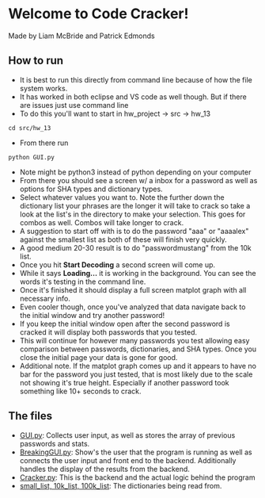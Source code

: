 # Welcome to Code Cracker!
Made by Liam McBride and Patrick Edmonds
## How to run
- It is best to run this directly from command line because of how the file system works.
- It has worked in both eclipse and VS code as well though. But if there are issues just use command line
- To do this you'll want to start in hw_project -> src -> hw_13
```
cd src/hw_13
```
- From there run
```
python GUI.py
```
- Note might be python3 instead of python depending on your computer
- From there you should see a screen w/ a inbox for a password as well as options for SHA types and dictionary types.
- Select whatever values you want to. Note the further down the dictionary list your phrases are the longer it will take to crack so take a look at the list's in the directory to make your selection. This goes for combos as well. Combos will take longer to crack.
- A suggestion to start off with is to do the password "aaa" or "aaaalex" against the smallest list as both of these will finish very quickly.
- A good medium 20-30 result is to do "passwordmustang" from the 10k list.
- Once you hit **Start Decoding** a second screen will come up.
- While it says **Loading...** it is working in the background. You can see the words it's testing in the command line.
- Once it's finished it should display a full screen matplot graph with all necessary info.
- Even cooler though, once you've analyzed that data navigate back to the initial window and try another password!
- If you keep the initial window open after the second password is cracked it will display both passwords that you tested.
- This will continue for however many passwords you test allowing easy comparison between passwords, dictionaries, and SHA types. Once you close the initial page your data is gone for good. 
- Additional note. If the matplot graph comes up and it appears to have no bar for the password you just tested, that is most likely due to the scale not showing it's true height. Especially if another password took something like 10+ seconds to crack.

## The files
- [GUI.py](src/hw_13/GUI.py): Collects user input, as well as stores the array of previous passwords and stats.
- [BreakingGUI.py](src/hw_13/BreakingGUI.py): Show's the user that the program is running as well as connects the user input and front end to the backend. Additionally handles the display of the results from the backend.
- [Cracker.py](src/hw_13/Cracker.py): This is the backend and the actual logic behind the program
- [small_list, 10k_list, 100k_list](small_list.txt): The dictionaries being read from.
